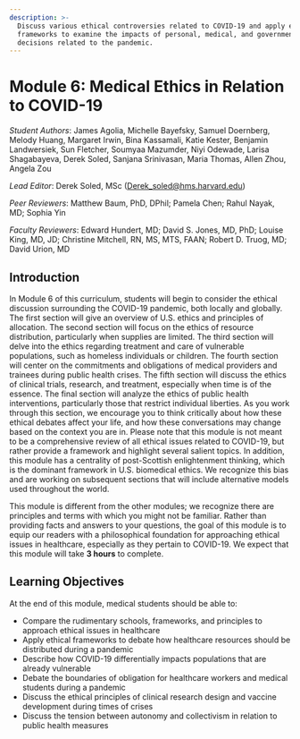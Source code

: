 ```yaml
---
description: >-
  Discuss various ethical controversies related to COVID-19 and apply ethical
  frameworks to examine the impacts of personal, medical, and governmental
  decisions related to the pandemic.
---
```


# Module 6: Medical Ethics in Relation to COVID-19

_Student Authors_: James Agolia, Michelle Bayefsky, Samuel Doernberg, Melody Huang, Margaret Irwin, Bina Kassamali, Katie Kester, Benjamin Landwersiek, Sun Fletcher, Soumyaa Mazumder, Niyi Odewade, Larisa Shagabayeva, Derek Soled, Sanjana Srinivasan, Maria Thomas, Allen Zhou, Angela Zou

_Lead Editor_: Derek Soled, MSc \([Derek\_soled@hms.harvard.edu](mailto:Derek_soled@hms.harvard.edu)\)

_Peer Reviewers_: Matthew Baum, PhD, DPhil; Pamela Chen; Rahul Nayak, MD; Sophia Yin

_Faculty Reviewers_: Edward Hundert, MD; David S. Jones, MD, PhD; Louise King, MD, JD; Christine Mitchell, RN, MS, MTS, FAAN; Robert D. Truog, MD; David Urion, MD

## Introduction

In Module 6 of this curriculum, students will begin to consider the ethical discussion surrounding the COVID-19 pandemic, both locally and globally. The first section will give an overview of U.S. ethics and principles of allocation. The second section will focus on the ethics of resource distribution, particularly when supplies are limited. The third section will delve into the ethics regarding treatment and care of vulnerable populations, such as homeless individuals or children. The fourth section will center on the commitments and obligations of medical providers and trainees during public health crises. The fifth section will discuss the ethics of clinical trials, research, and treatment, especially when time is of the essence. The final section will analyze the ethics of public health interventions, particularly those that restrict individual liberties. As you work through this section, we encourage you to think critically about how these ethical debates affect your life, and how these conversations may change based on the context you are in. Please note that this module is not meant to be a comprehensive review of all ethical issues related to COVID-19, but rather provide a framework and highlight several salient topics. In addition, this module has a centrality of post-Scottish enlightenment thinking, which is the dominant framework in U.S. biomedical ethics. We recognize this bias and are working on subsequent sections that will include alternative models used throughout the world.

This module is different from the other modules; we recognize there are principles and terms with which you might not be familiar.  Rather than providing facts and answers to your questions, the goal of this module is to equip our readers with a philosophical foundation for approaching ethical issues in healthcare, especially as they pertain to COVID-19.  We expect that this module will take **3 hours** to complete. 

## Learning Objectives

At the end of this module, medical students should be able to: 

* Compare the rudimentary schools, frameworks, and principles to approach ethical issues in healthcare
* Apply ethical frameworks to debate how healthcare resources should be distributed during a pandemic
* Describe how COVID-19 differentially impacts populations that are already vulnerable
* Debate the boundaries of obligation for healthcare workers and medical students during a pandemic 
* Discuss the ethical principles of clinical research design and vaccine development during times of crises
* Discuss the tension between autonomy and collectivism in relation to public health measures


